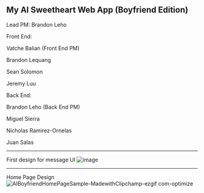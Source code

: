My AI Sweetheart Web App (Boyfriend Edition)
-------------------------------------------------------

Lead PM: Brandon Leho


Front End:

Vatche Balian (Front End PM)

Brandon Lequang

Sean Solomon

Jeremy Luu

Back End:

Brandon Leho (Back End PM)

Miguel Sierra

Nicholas Ramirez-Ornelas

Juan Salas


-------------------------------------------------------

First design for message UI
![image](https://github.com/AI-Boyfriend/Full-Stack/assets/89223038/4331afef-340e-4b44-ba5e-f55a3b236953)

-------------------------------------------------------

Home Page Design
![AIBoyfriendHomePageSample-MadewithClipchamp-ezgif com-optimize](https://github.com/AI-Boyfriend/Full-Stack/assets/89223038/47de3582-d02b-47ab-a4d7-f2edd464759e)
